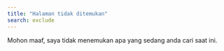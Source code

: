 ```yaml
---
title: "Halaman tidak ditemukan"
search: exclude
---  
```


Mohon maaf, saya tidak menemukan apa yang sedang anda cari saat ini.
